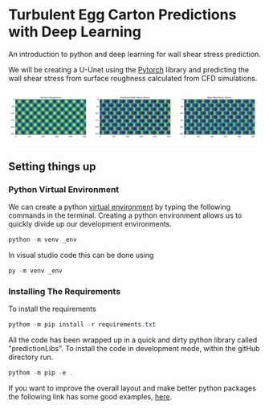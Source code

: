 # Turbulent Egg Carton Predictions with Deep Learning

An introduction to python and deep learning for wall shear stress
prediction.

We will be creating a U-Unet using the
[Pytorch](https://pytorch.org/tutorials/) library and predicting the wall shear
stress from surface roughness calculated from CFD simulations.

![](./readme_image.PNG)

## Setting things up

### Python Virtual Environment

We can create a python [virtual
environment](https://docs.python.org/3/tutorial/venv.html) by typing the following
commands in the terminal. Creating a python environment allows us to quickly divide
up our development environments.

```powershell
python -m venv _env
```

In visual studio code this can be done using

```powershell
py -m venv _env
```

### Installing The Requirements

To install the requirements

```powershell
pythom -m pip install -r requirements.txt
```

All the code has been wrapped up in a quick and dirty python library called
"predictionLibs". To install the code in development mode, within the gitHub
directory run.

```powershell
pythom -m pip -e .
```

If you want to improve the overall layout and make better python packages the
following link has some good examples,
[here](https://python-packaging.readthedocs.io/en/latest/minimal.html#creating-the-scaffolding).
